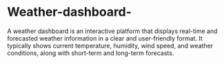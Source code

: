# Weather-dashboard-
A weather dashboard is an interactive platform that displays real-time and forecasted weather information in a clear and user-friendly format. It typically shows current temperature, humidity, wind speed, and weather conditions, along with short-term and long-term forecasts. 
